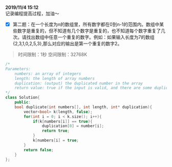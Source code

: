 **2019/11/4 15:12**  
记录编程提高过程，加油～
- [x] 第二题：在一个长度为n的数组里，所有数字都在0到n-1的范围内。数组中某些数字是重复的，但不知道有几个数字是重复的，也不知道每个数字重复了几次。请找出数组中任意一个重复的数字。例如：如果输入长度为7的数组{2,3,1,0,2,5,3},那么对应的输出是第一个重复的数字2。
> 时间限制：1秒 空间限制：32768K
```cpp
/*
Parameters:
    numbers: an array of integers
    length: the length of array numbers
    duplication: (output) the duplicated number in the array
    return value: true if the input is valid, and there are some duplications in the array otherwise false
*/
class Solution{
    public:
    bool duplicate(int numbers[], int length, int* duplication){
        vector<bool> k(length, false);
        for(int i = 0; i < k.size(); i++){
            if(k[numbers[i]] == true){
                duplication[0] = number[i];
                return true;
            }
            k[numbers[i] = true;
        }
        return false;
    }
};
```
